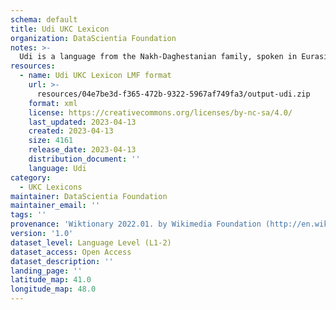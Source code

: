 ```yaml
---
schema: default
title: Udi UKC Lexicon
organization: DataScientia Foundation
notes: >-
  Udi is a language from the Nakh-Daghestanian family, spoken in Eurasia. The UKC Lexicon of Udi is represented as a lexico-semantic network. It consists of words, word senses, synsets, as well as sense-level and synset-level relationships.
resources:
  - name: Udi UKC Lexicon LMF format
    url: >-
      resources/04e7be3d-f365-472b-9322-5967af749fa3/output-udi.zip
    format: xml
    license: https://creativecommons.org/licenses/by-nc-sa/4.0/
    last_updated: 2023-04-13
    created: 2023-04-13
    size: 4161
    release_date: 2023-04-13
    distribution_document: ''
    language: Udi
category:
  - UKC Lexicons
maintainer: DataScientia Foundation
maintainer_email: ''
tags: ''
provenance: 'Wiktionary 2022.01. by Wikimedia Foundation (http://en.wiktionary.org); CogNet 2.1 by Khuyagbaatar Batsuren, National University of Mongolia (http://cognet.ukc.disi.unitn.it); Princeton WordNet 2.1 by Princeton University (https://wordnet.princeton.edu)'
version: '1.0'
dataset_level: Language Level (L1-2)
dataset_access: Open Access
dataset_description: ''
landing_page: ''
latitude_map: 41.0
longitude_map: 48.0
---
```

